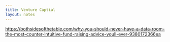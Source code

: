 ```yaml
---
title: Venture Captial
layout: notes
---
```


https://bothsidesofthetable.com/why-you-should-never-have-a-data-room-the-most-counter-intuitive-fund-raising-advice-youll-ever-9380172366ea
